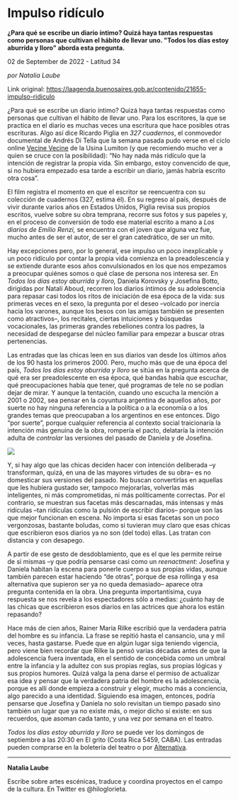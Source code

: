 # Impulso ridículo

**¿Para qué se escribe un diario íntimo? Quizá haya tantas respuestas como personas que cultivan el hábito de llevar uno. "Todos los días estoy aburrida y lloro" aborda esta pregunta.**

02 de September de 2022 - Latitud 34

_por Natalia Laube_

Link original: https://laagenda.buenosaires.gob.ar/contenido/21655-impulso-ridiculo



¿Para qué se escribe un diario íntimo? Quizá haya tantas respuestas como personas que cultivan el hábito de llevar uno. Para los escritores, la que se practica en el diario es muchas veces una escritura que hace posibles otras escrituras. Algo así dice Ricardo Piglia en *327 cuadernos*, el conmovedor documental de Andrés Di Tella que la semana pasada pudo verse en el ciclo online [Vecine Vecine](https://lumiton.ar/) de la Usina Lumiton (y que recomiendo mucho ver a quien se cruce con la posibilidad): “No hay nada más ridículo que la intención de registrar la propia vida. Sin embargo, estoy convencido de que, si no hubiera empezado esa tarde a escribir un diario, jamás habría escrito otra cosa”.




El film registra el momento en que el escritor se reencuentra con su colección de cuadernos (327, estima él). En su regreso al país, después de vivir durante varios años en Estados Unidos, Piglia revisa sus propios escritos, vuelve sobre su obra temprana, recorre sus fotos y sus papeles y, en el proceso de conversión de todo ese material escrito a mano a *Los diarios de Emilio Renzi,* se encuentra con el joven que alguna vez fue, mucho antes de ser el autor, de ser el gran catedrático, de ser un mito.




Hay excepciones pero, por lo general, ese impulso un poco inexplicable y un poco ridículo por contar la propia vida comienza en la preadolescencia y se extiende durante esos años convulsionados en los que nos empezamos a preocupar quiénes somos o qué clase de persona nos interesa ser. En *Todos los días estoy aburrida y lloro,* Daniela Korovsky y Josefina Botto, dirigidas por Natalí Aboud, recorren los diarios íntimos de su adolescencia para repasar casi todos los ritos de iniciación de esa época de la vida: sus primeras veces en el sexo, la pregunta por el deseo –volcado por inercia hacia los varones, aunque los besos con las amigas también se presenten como atractivos–, los recitales, ciertas intuiciones y búsquedas vocacionales, las primeras grandes rebeliones contra los padres, la necesidad de despegarse del núcleo familiar para empezar a buscar otras pertenencias.




Las entradas que las chicas leen en sus diarios van desde los últimos años de los 90 hasta los primeros 2000. Pero, mucho más que de una época del país, *Todos los días estoy aburrida y lloro* se sitúa en la pregunta acerca de qué era ser preadolescente en esa época, qué bandas había que escuchar, qué preocupaciones había que tener, qué programas de tele no se podían dejar de mirar. Y aunque la tentación, cuando uno escucha la mención a 2001 o 2002, sea pensar en la coyuntura argentina de aquellos años, por suerte no hay ninguna referencia a la política o a la economía o a los grandes temas que preocupaban a los argentinos en ese entonces. Digo “por suerte”, porque cualquier referencia al contexto social traicionaría la intención más genuina de la obra, rompería el pacto, delataría la intención adulta de *controlar* las versiones del pasado de Daniela y de Josefina.




![](https://cdn.feater.me/files/images/381459/f2875144-c46d-465b-8237-e14db344b4b7.JPG)




Y, si hay algo que las chicas deciden hacer con intención deliberada –y transforman, quizá, en una de las mayores virtudes de su obra– es no domesticar sus versiones del pasado. No buscan convertirlas en aquellas que les hubiera gustado ser, tampoco mejorarlas, volverlas más inteligentes, ni más comprometidas, ni más políticamente correctas. Por el contrario, se muestran sus facetas más descarnadas, más intensas y más ridículas –tan ridículas como la pulsión de escribir diarios– porque son las que mejor funcionan en escena. No importa si esas facetas son un poco vergonzosas, bastante boludas, como si tuvieran muy claro que esas chicas que escribieron esos diarios ya no son (del todo) ellas. Las tratan con distancia y con desapego.




A partir de ese gesto de desdoblamiento, que es el que les permite reírse de sí mismas –y que podría pensarse casi como un *reenactment*: Josefina y Daniela habitan la escena para ponerle cuerpo a sus propias vidas, aunque también parecen estar haciendo “de otras”, porque de esa rollinga y esa alternativa que supieron ser ya no queda demasiado– aparece otra pregunta contenida en la obra. Una pregunta importantísima, cuya respuesta se nos revela a los espectadores sólo a medias: ¿cuánto hay de las chicas que escribieron esos diarios en las actrices que ahora los están repasando?




Hace más de cien años, Rainer Maria Rilke escribió que la verdadera patria del hombre es su infancia. La frase se repitió hasta el cansancio, una y mil veces, hasta gastarse. Puede que en algún lugar siga teniendo vigencia, pero viene bien recordar que Rilke la pensó varias décadas antes de que la adolescencia fuera inventada, en el sentido de concebida como un umbral entre la infancia y la adultez con sus propias reglas, sus propias lógicas y sus propios humores. Quizá valga la pena darse el permiso de actualizar esa idea y pensar que la verdadera patria del hombre es la adolescencia, porque es allí donde empieza a construir y elegir, mucho más a conciencia, algo parecido a una identidad. Siguiendo esa imagen, entonces, podría pensarse que Josefina y Daniela no solo revisitan un tiempo pasado sino también un lugar que ya no existe más, o mejor dicho sí existe: en sus recuerdos, que asoman cada tanto, y una vez por semana en el teatro.




*Todos los días estoy aburrida y lloro* se puede ver los domingos de septiembre a las 20:30 en El grito (Costa Rica 5459, CABA). Las entradas pueden comprarse en la boletería del teatro o por [Alternativa](http://www.alternativateatral.com/obra74429-todos-los-dias-estoy-aburrida-y-lloro-diarios-tempranos).




---




**Natalia Laube**




Escribe sobre artes escénicas, traduce y coordina proyectos en el campo de la cultura. En Twitter es @hiloglorieta.



